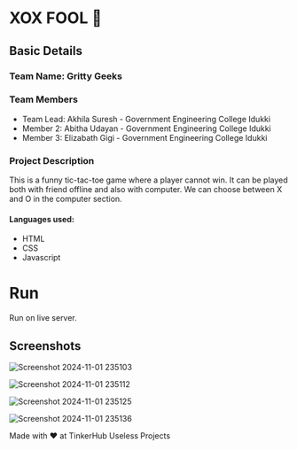 # XOX FOOL 🎯


## Basic Details
### Team Name: Gritty Geeks


### Team Members
- Team Lead: Akhila Suresh - Government Engineering College Idukki
- Member 2: Abitha Udayan - Government Engineering College Idukki
- Member 3: Elizabath Gigi - Government Engineering College Idukki

### Project Description
This is a funny tic-tac-toe game where a player cannot win. It can be played both with friend offline and also with computer. We can choose between X and O in the computer section.

#### Languages used:
- HTML
- CSS
- Javascript

# Run
Run on live server.




## Screenshots
![Screenshot 2024-11-01 235103](https://github.com/user-attachments/assets/e5aa8ce4-86ea-4ba5-b4fb-58a301512053)



![Screenshot 2024-11-01 235112](https://github.com/user-attachments/assets/f770282d-40a8-483f-8a64-36de58b1f5d2)


![Screenshot 2024-11-01 235125](https://github.com/user-attachments/assets/a90557c2-1bec-430c-945a-2f69e6797d8a)


![Screenshot 2024-11-01 235136](https://github.com/user-attachments/assets/2bcd0039-b048-42e6-8fcd-84d752bd81ca)



Made with ❤️ at TinkerHub Useless Projects 
